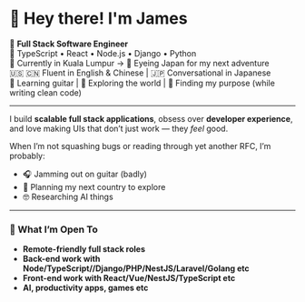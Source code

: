 # 👋 Hey there! I'm James

🎯 **Full Stack Software Engineer**  
🧠 TypeScript • React • Node.js • Django • Python  
📍 Currently in Kuala Lumpur → 🚀 Eyeing Japan for my next adventure  
🇺🇸 🇨🇳 Fluent in English & Chinese | 🇯🇵 Conversational in Japanese  
🎸 Learning guitar | 🎒 Exploring the world | 🧭 Finding my purpose (while writing clean code)

---

I build **scalable full stack applications**, obsess over **developer experience**, and love making UIs that don’t just work — they *feel* good.

When I’m not squashing bugs or reading through yet another RFC, I’m probably:
- 🎧 Jamming out on guitar (badly)
- 🛫 Planning my next country to explore
- 🤓 Researching AI things

---

### 💼 What I’m Open To
- **Remote-friendly full stack roles**
- **Back-end work with Node/TypeScript//Django/PHP/NestJS/Laravel/Golang etc**
- **Front-end work with React/Vue/NestJS/TypeScript etc**
- **AI, productivity apps, games etc**
